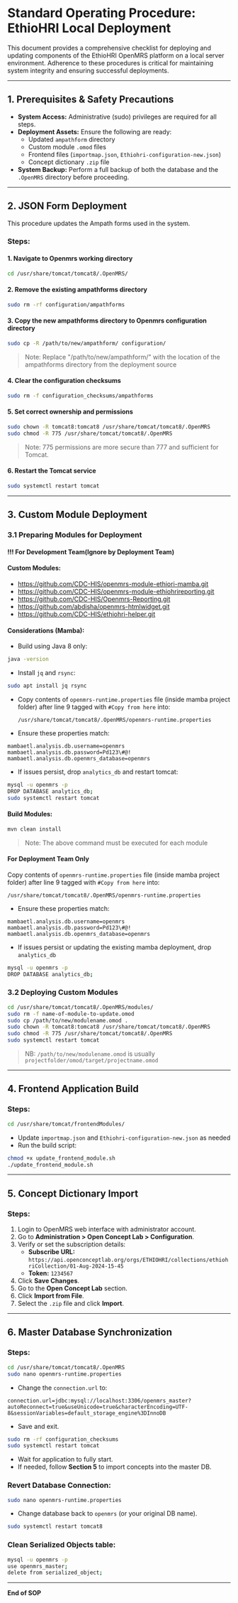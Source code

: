 # Standard Operating Procedure: EthioHRI Local Deployment

This document provides a comprehensive checklist for deploying and updating components of the EthioHRI OpenMRS platform on a local server environment. Adherence to these procedures is critical for maintaining system integrity and ensuring successful deployments.

---

## 1. Prerequisites & Safety Precautions

- **System Access:** Administrative (sudo) privileges are required for all steps.
- **Deployment Assets:** Ensure the following are ready:
  - Updated `ampathform` directory
  - Custom module `.omod` files
  - Frontend files (`importmap.json`, `Ethiohri-configuration-new.json`)
  - Concept dictionary `.zip` file
- **System Backup:** Perform a full backup of both the database and the `.OpenMRS` directory before proceeding.

---

## 2. JSON Form Deployment

This procedure updates the Ampath forms used in the system.

### Steps:
#### 1. Navigate to Openmrs working directory
```bash
cd /usr/share/tomcat/tomcat8/.OpenMRS/
```
#### 2. Remove the existing ampathforms directory
```bash
sudo rm -rf configuration/ampathforms
```
#### 3. Copy the new ampathforms directory to Openmrs configuration directory
```bash
sudo cp -R /path/to/new/ampathform/ configuration/
```
> Note: Replace "/path/to/new/ampathform/" with the location of the ampathforms directory from the deployment source
#### 4. Clear the configuration checksums
```bash
sudo rm -f configuration_checksums/ampathforms
```
#### 5. Set correct ownership and permissions
```bash
sudo chown -R tomcat8:tomcat8 /usr/share/tomcat/tomcat8/.OpenMRS
sudo chmod -R 775 /usr/share/tomcat/tomcat8/.OpenMRS
```
> Note: 775 permissions are more secure than 777 and sufficient for Tomcat.
#### 6. Restart the Tomcat service
```bash
sudo systemctl restart tomcat
```

---

## 3. Custom Module Deployment

### 3.1 Preparing Modules for Deployment
#### !!! For Development Team(Ignore by Deployment Team)
#### Custom Modules:
- https://github.com/CDC-HIS/openmrs-module-ethiori-mamba.git
- https://github.com/CDC-HIS/openmrs-module-ethiohrireporting.git
- https://github.com/CDC-HIS/Openmrs-Reporting.git
- https://github.com/abdisha/openmrs-htmlwidget.git
- https://github.com/CDC-HIS/ethiohri-helper.git

#### Considerations (Mamba):
- Build using Java 8 only:
```bash
java -version
```
- Install `jq` and `rsync`:
```bash
sudo apt install jq rsync
```
- Copy contents of `openmrs-runtime.properties` file (inside mamba project folder) after line 9 tagged with `#Copy from here` into:
  ```
  /usr/share/tomcat/tomcat8/.OpenMRS/openmrs-runtime.properties
  ```
- Ensure these properties match:
```
mambaetl.analysis.db.username=openmrs
mambaetl.analysis.db.password=Pd123\#@!
mambaetl.analysis.db.openmrs_database=openmrs
```
- If issues persist, drop `analytics_db` and restart tomcat:
```bash
mysql -u openmrs -p
DROP DATABASE analytics_db;
sudo systemctl restart tomcat
```

#### Build Modules:
```bash
mvn clean install
```
> Note: The above command must be executed for each module
#### For Deployment Team Only
 Copy contents of `openmrs-runtime.properties` file (inside mamba project folder) after line 9 tagged with `#Copy from here` into:
  ```
  /usr/share/tomcat/tomcat8/.OpenMRS/openmrs-runtime.properties
  ```
- Ensure these properties match:
```
mambaetl.analysis.db.username=openmrs
mambaetl.analysis.db.password=Pd123\#@!
mambaetl.analysis.db.openmrs_database=openmrs
```
- If issues persist or updating the existing mamba deployment, drop `analytics_db` 
```bash
mysql -u openmrs -p
DROP DATABASE analytics_db;
```
### 3.2 Deploying Custom Modules
```bash
cd /usr/share/tomcat/tomcat8/.OpenMRS/modules/
sudo rm -f name-of-module-to-update.omod
sudo cp /path/to/new/modulename.omod .
sudo chown -R tomcat8:tomcat8 /usr/share/tomcat/tomcat8/.OpenMRS
sudo chmod -R 775 /usr/share/tomcat/tomcat8/.OpenMRS
sudo systemctl restart tomcat
```

> NB: `/path/to/new/modulename.omod` is usually `projectfolder/omod/target/projectname.omod`

---

## 4. Frontend Application Build

### Steps:
```bash
cd /usr/share/tomcat/frontendModules/
```
- Update `importmap.json` and `Ethiohri-configuration-new.json` as needed
- Run the build script:
```bash
chmod +x update_frontend_module.sh
./update_frontend_module.sh
```

---

## 5. Concept Dictionary Import

### Steps:
1. Login to OpenMRS web interface with administrator account.
2. Go to **Administration > Open Concept Lab > Configuration**.
3. Verify or set the subscription details:
    - **Subscribe URL:** `https://api.openconceptlab.org/orgs/ETHIOHRI/collections/ethiohriCollection/01-Aug-2024-15-45`
    - **Token:** `1234567`
4. Click **Save Changes**.
5. Go to the **Open Concept Lab** section.
6. Click **Import from File**.
7. Select the `.zip` file and click **Import**.

---

## 6. Master Database Synchronization

### Steps:
```bash
cd /usr/share/tomcat/tomcat8/.OpenMRS
sudo nano openmrs-runtime.properties
```

- Change the `connection.url` to:
```
connection.url=jdbc:mysql://localhost:3306/openmrs_master?autoReconnect=true&useUnicode=true&characterEncoding=UTF-8&sessionVariables=default_storage_engine%3DInnoDB
```

- Save and exit.

```bash
sudo rm -rf configuration_checksums
sudo systemctl restart tomcat
```

- Wait for application to fully start.
- If needed, follow **Section 5** to import concepts into the master DB.

### Revert Database Connection:
```bash
sudo nano openmrs-runtime.properties
```
- Change database back to `openmrs` (or your original DB name).

```bash
sudo systemctl restart tomcat8
```

### Clean Serialized Objects table:
```bash
mysql -u openmrs -p
use openmrs_master;
delete from serialized_object;
```

---

**End of SOP**

